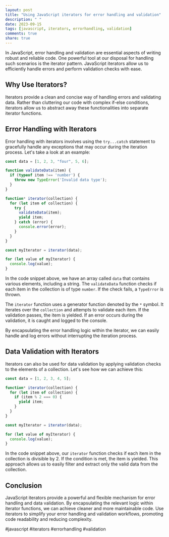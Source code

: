 ```yaml
---
layout: post
title: "Using JavaScript iterators for error handling and validation"
description: " "
date: 2023-09-15
tags: [javascript, iterators, errorhandling, validation]
comments: true
share: true
---
```


In JavaScript, error handling and validation are essential aspects of writing robust and reliable code. One powerful tool at our disposal for handling such scenarios is the iterator pattern. JavaScript iterators allow us to efficiently handle errors and perform validation checks with ease.

## Why Use Iterators?

Iterators provide a clean and concise way of handling errors and validating data. Rather than cluttering our code with complex if-else conditions, iterators allow us to abstract away these functionalities into separate iterator functions.

## Error Handling with Iterators

Error handling with iterators involves using the `try...catch` statement to gracefully handle any exceptions that may occur during the iteration process. Let's take a look at an example:

```javascript
const data = [1, 2, 3, "four", 5, 6];

function validateData(item) {
  if (typeof item !== 'number') {
    throw new TypeError('Invalid data type');
  }
}

function* iterator(collection) {
  for (let item of collection) {
    try {
      validateData(item);
      yield item;
    } catch (error) {
      console.error(error);
    }
  }
}

const myIterator = iterator(data);

for (let value of myIterator) {
  console.log(value);
}
```

In the code snippet above, we have an array called `data` that contains various elements, including a string. The `validateData` function checks if each item in the collection is of type `number`. If the check fails, a `TypeError` is thrown.

The `iterator` function uses a generator function denoted by the `*` symbol. It iterates over the `collection` and attempts to validate each item. If the validation passes, the item is yielded. If an error occurs during the validation, it is caught and logged to the console.

By encapsulating the error handling logic within the iterator, we can easily handle and log errors without interrupting the iteration process.

## Data Validation with Iterators

Iterators can also be used for data validation by applying validation checks to the elements of a collection. Let's see how we can achieve this:

```javascript
const data = [1, 2, 3, 4, 5];

function* iterator(collection) {
  for (let item of collection) {
    if (item % 2 === 0) {
      yield item;
    }
  }
}

const myIterator = iterator(data);

for (let value of myIterator) {
  console.log(value);
}
```

In the code snippet above, our `iterator` function checks if each item in the collection is divisible by 2. If the condition is met, the item is yielded. This approach allows us to easily filter and extract only the valid data from the collection.

## Conclusion

JavaScript iterators provide a powerful and flexible mechanism for error handling and data validation. By encapsulating the relevant logic within iterator functions, we can achieve cleaner and more maintainable code. Use iterators to simplify your error handling and validation workflows, promoting code readability and reducing complexity.

#javascript #iterators #errorhandling #validation